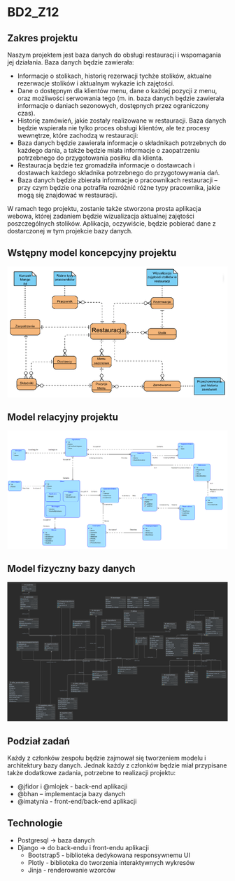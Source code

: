 # BD2_Z12

## Zakres projektu

Naszym projektem jest baza danych do obsługi restauracji i wspomagania jej działania. Baza danych będzie zawierała:

* Informacje o stolikach, historię rezerwacji tychże stolików, aktualne rezerwacje stolików  i aktualnym wykazie ich zajętości.
* Dane o dostępnym dla klientów menu, dane o każdej pozycji z menu, oraz możliwości serwowania tego (m. in. baza danych będzie zawierała informacje o daniach sezonowych, dostępnych przez ograniczony czas).
* Historię zamówień, jakie zostały realizowane w restauracji.
Baza danych będzie wspierała nie tylko proces obsługi klientów, ale tez procesy wewnętrze, które zachodzą w restauracji:
* Baza danych będzie zawierała informacje o składnikach potrzebnych do każdego dania, a także będzie miała informacje o zaopatrzeniu potrzebnego do przygotowania posiłku dla klienta.
* Restauracja będzie tez gromadziła informacje o dostawcach i dostawach każdego składnika potrzebnego do przygotowywania dań.
* Baza danych będzie zbierała informacje o pracownikach restauracji – przy czym będzie ona potrafiła rozróżnić różne typy pracownika, jakie mogą się znajdować w restauracji.

W ramach tego projektu, zostanie także stworzona prosta aplikacja webowa, której zadaniem będzie wizualizacja aktualnej zajętości poszczególnych stolików. Aplikacja, oczywiście, będzie pobierać dane z dostarczonej w tym projekcie bazy danych.

## Wstępny model koncepcyjny projektu

![model.png](./models/model.png)

## Model relacyjny projektu

![relational.png](./models/FinalRelarionalModel.png)

## Model fizyczny bazy danych

![PhysicalMdoel.png](./models/PhysicalModel.png)

## Podział zadań

Każdy z członków zespołu będzie zajmował się tworzeniem modelu i architektury bazy danych. Jednak każdy z członków będzie miał przypisane także dodatkowe zadania, potrzebne to realizacji projektu:
* @jfidor i @mlojek - back-end aplikacji
* @bhan – implementacja bazy danych
* @imatynia - front-end/back-end aplikacji


## Technologie
* Postgresql -> baza danych
* Django -> do back-endu i front-endu aplikacji
  * Bootstrap5 - biblioteka dedykowana responsywnemu UI
  * Plotly - biblioteka do tworzenia interaktywnych wykresów
  * Jinja - renderowanie wzorców


